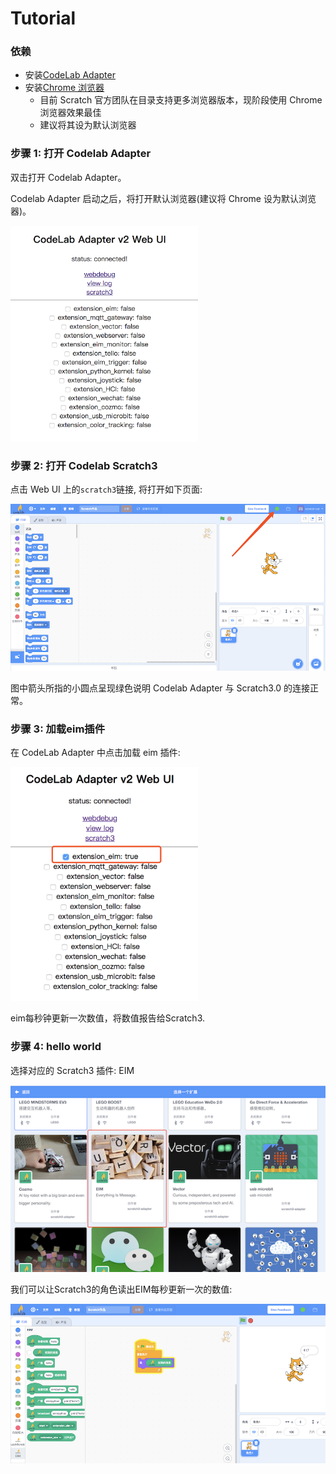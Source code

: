 # Tutorial

<!--todo 依赖 - 步骤2 抽象成模版-->

### 依赖

- 安装[CodeLab Adapter](https://adapterv2.codelab.club/user_guide/install/)
- 安装[Chrome 浏览器](https://www.google.cn/chrome/index.html)
    - 目前 Scratch 官方团队在目录支持更多浏览器版本，现阶段使用 Chrome 浏览器效果最佳
    - 建议将其设为默认浏览器

### 步骤 1: 打开 Codelab Adapter

双击打开 Codelab Adapter。

Codelab Adapter 启动之后，将打开默认浏览器(建议将 Chrome 设为默认浏览器)。

<img width="300px" src="../../img/v2/codelab_adapter_webui.png"/>

### 步骤 2: 打开 Codelab Scratch3

点击 Web UI 上的`scratch3`链接, 将打开如下页面:

![](../../img/v2/codelab-scratch3.png)

图中箭头所指的小圆点呈现绿色说明 Codelab Adapter 与 Scratch3.0 的连接正常。

### 步骤 3: 加载eim插件
在 CodeLab Adapter 中点击加载 eim 插件:

<img width="300px" src="../../img/v2/open_adapter_eim.png"/>

eim每秒钟更新一次数值，将数值报告给Scratch3.

### 步骤 4: hello world

选择对应的 Scratch3 插件: EIM 

<img width="600px" src="../../img/v2/scratch3_extensions_eim.png"/>

我们可以让Scratch3的角色读出EIM每秒更新一次的数值:

<img width="600px" src="../../img/v2/scratch_eim_read_value.png"/>
